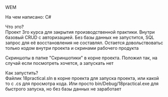 WEM

На чем написано: C#

Что это?  
Проект 3го курса для закрытия производственной практики. Внутри базовый CRUD с авторизацией. Без базы данных не запустится, SQL запрос для её восстановления не составлял. Остается довольствоватьс только кодом внутри проекта и скринами рабочего продукта

Скриншоты в папке "Скриншотики" в корне проекта. Положил так, на случай если посмотреть хочется, а запускать нет

Как запустить?  
Файлик 18practical.sln в корне проекта для запуска проекта, или какой то с .cs для просмотра кода. Или просто bin/Debug/18practical.exe для быстрого запуска, но без базы данных не заработает

